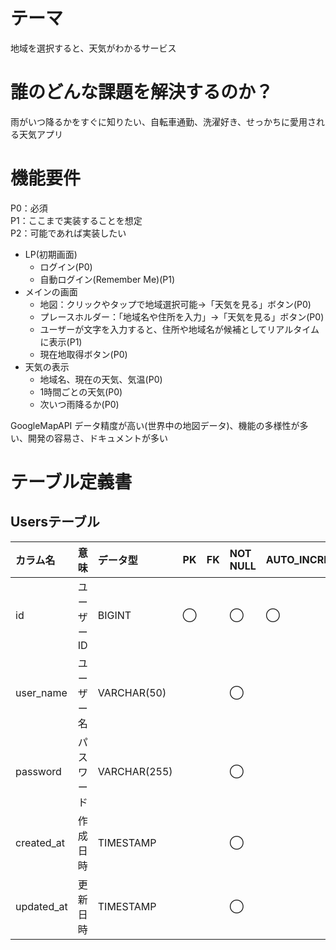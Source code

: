 # テーマ
地域を選択すると、天気がわかるサービス

# 誰のどんな課題を解決するのか？
雨がいつ降るかをすぐに知りたい、自転車通勤、洗濯好き、せっかちに愛用される天気アプリ

# 機能要件
P0：必須<br>
P1：ここまで実装することを想定<br>
P2：可能であれば実装したい
- LP(初期画面)
    - ログイン(P0)
    - 自動ログイン(Remember Me)(P1)
- メインの画面
    - 地図：クリックやタップで地域選択可能→「天気を見る」ボタン(P0)
    - プレースホルダー：「地域名や住所を入力」→「天気を見る」ボタン(P0)
    - ユーザーが文字を入力すると、住所や地域名が候補としてリアルタイムに表示(P1)
    - 現在地取得ボタン(P0)
- 天気の表示
    - 地域名、現在の天気、気温(P0)
    - 1時間ごとの天気(P0)
    - 次いつ雨降るか(P0)

GoogleMapAPI
データ精度が高い(世界中の地図データ)、機能の多様性が多い、開発の容易さ、ドキュメントが多い

# テーブル定義書
## Usersテーブル
| カラム名        | 意味                  | データ型 | PK   | FK   | NOT NULL | AUTO_INCREMENT | 制約 |
| :-------------- | :-------------------- | :------- | :--- | :--- | :------- | :---- | :------ |
| id              | ユーザーID            | BIGINT   | ◯   |      |    ◯    | ◯ |         |
| user_name            | ユーザー名            | VARCHAR(50)   |      |      | ◯  |       |    UNIQUE     |     |
| password | パスワード  | VARCHAR(255)   |      |      | ◯       |       |         |
| created_at | 作成日時  | TIMESTAMP   |      |      | ◯       |       |         |
| updated_at | 更新日時  | TIMESTAMP   |      |      | ◯       |       |         |
